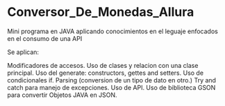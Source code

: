 # Conversor_De_Monedas_Allura
Mini programa en JAVA aplicando conocimientos en el leguaje enfocados en el consumo de una API

Se aplican:

Modificadores de accesos.
Uso de clases y relacion con una clase principal.
Uso del generate: constructors, gettes and setters.
Uso de condicionales if.
Parsing (conversion de un tipo de dato en otro.)
Try and catch para manejo de excepciones.
Uso de API.
Uso de biblioteca GSON para convertir Objetos JAVA en JSON.
